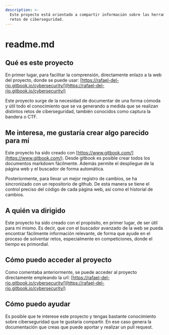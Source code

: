 ```yaml
---
description: >-
  Este proyecto está orientado a compartir información sobre las herramientas y
  retos de ciberseguridad.
---
```


# readme.md

## Qué es este proyecto

En primer lugar, para facilitar la comprensión, directamente enlazo a la web del proyecto, donde se puede usar: [https://rafael-del-rio.gitbook.io/cybersecurity/](https://rafael-del-rio.gitbook.io/cybersecurity/)

Este proyecto surge de la necesidad de documentar de una forma cómoda y útil todo el conocimiento que se va generando a medida que se realizan distintos retos de ciberseguridad, también conocidos como captura la bandera o CTF.

## Me interesa, me gustaría crear algo parecido para mí

Este proyecto ha sido creado con [https://www.gitbook.com/](https://www.gitbook.com/). Desde gitbook es posible crear todos los documentos markdown fácilmente. Además permite el despliegue de la página web y el buscador de forma automática.

Posteriormente, para llevar un mejor registro de cambios, se ha sincronizado con un repositorio de github. De esta manera se tiene el control preciso del código de cada página web, así como el historial de cambios.&#x20;

## A quién va dirigido

Este proyecto ha sido creado con el propósito, en primer lugar, de ser útil para mí mismo. Es decir, que con el buscador avanzado de la web se pueda encontrar fácilmente información relevante, de forma que ayude en el proceso de solventar retos, especialmente en competiciones, donde el tiempo es primordial.

## Cómo puedo acceder al proyecto

Como comentaba anteriormente, se puede acceder al proyecto directamente empleando la url: [https://rafael-del-rio.gitbook.io/cybersecurity/](https://rafael-del-rio.gitbook.io/cybersecurity/)

## Cómo puedo ayudar

Es posible que te interese este proyecto y tengas bastante conocimiento sobre ciberseguridad que te gustaría compartir. En ese caso genera la documentación que creas que puede aportar y realizar un pull request.
